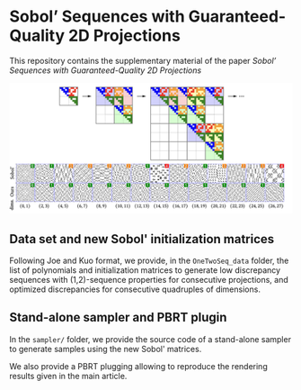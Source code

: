 # Sobol’ Sequences with Guaranteed-Quality 2D Projections

This repository contains the supplementary material of the paper *Sobol’ Sequences with Guaranteed-Quality 2D Projections*

![](teaser.png)

## Data set and new Sobol' initialization matrices

Following Joe and Kuo format, we provide, in the `OneTwoSeq_data` folder, the list of polynomials and initialization matrices to generate low discrepancy sequences with (1,2)-sequence properties for consecutive projections, and optimized discrepancies for consecutive quadruples of dimensions.


## Stand-alone sampler and PBRT plugin

In the `sampler/` folder, we provide the source code of a stand-alone sampler to generate samples using the new Sobol' matrices.

We also provide a PBRT plugging allowing to reproduce the rendering results given in the main article.

